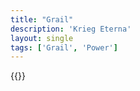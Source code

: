 ```yaml
---
title: "Grail"
description: 'Krieg Eterna'
layout: single
tags: ['Grail', 'Power']
---
```

{{<card-detail-page title="Grail" artwork="The Faithful Knight by Thomas Jones Barker (1881)" />}}